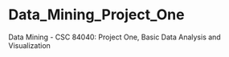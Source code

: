 # Data_Mining_Project_One
Data Mining - CSC 84040: Project One, Basic Data Analysis and Visualization
